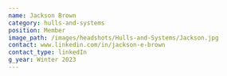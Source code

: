 ```yaml
---
name: Jackson Brown
category: hulls-and-systems
position: Member
image_path: /images/headshots/Hulls-and-Systems/Jackson.jpg
contact: www.linkedin.com/in/jackson-e-brown
contact_type: linkedIn
g_year: Winter 2023
---
```

